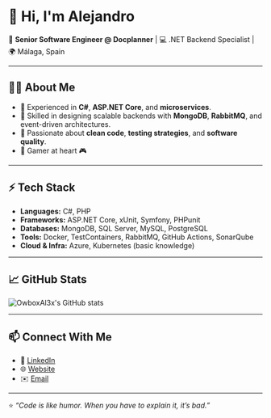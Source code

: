 # 👋 Hi, I'm Alejandro

🚀 **Senior Software Engineer @ Docplanner** | 💻 .NET Backend Specialist | 🌍 Málaga, Spain  

---

## 🧑‍💻 About Me
- 🔹 Experienced in **C#**, **ASP.NET Core**, and **microservices**.
- 🔹 Skilled in designing scalable backends with **MongoDB**, **RabbitMQ**, and event-driven architectures.
- 🔹 Passionate about **clean code**, **testing strategies**, and **software quality**.
- 🔹 Gamer at heart 🎮

---

## ⚡ Tech Stack
- **Languages:** C#, PHP
- **Frameworks:** ASP.NET Core, xUnit, Symfony, PHPunit
- **Databases:** MongoDB, SQL Server, MySQL, PostgreSQL
- **Tools:** Docker, TestContainers, RabbitMQ, GitHub Actions, SonarQube
- **Cloud & Infra:** Azure, Kubernetes (basic knowledge)

---

## 📈 GitHub Stats
![OwboxAl3x's GitHub stats](https://github-readme-stats.vercel.app/api?username=OwboxAl3x&show_icons=true&theme=radical)

---

## 📫 Connect With Me
- 💼 [LinkedIn](www.linkedin.com/in/alejandro-garcía-vallecillo-57172846)  
- 🌐 [Website](Alejandrogv.es)  
- ✉️ [Email](mailto:agarciavallecillo@gmail.com)

---

⭐️ *“Code is like humor. When you have to explain it, it’s bad.”*  
